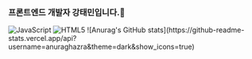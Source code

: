 ### 프론트엔드 개발자 강태민입니다.👋

<img alt="JavaScript" src ="https://img.shields.io/badge/JavaScript-blue.svg?&style=flat-square&logo=JavaScript&logoColor=white"/>
<img alt="HTML5" src ="https://img.shields.io/badge/HTML5-E34F26.svg?&style=flat-square&logo=HTML5&logoColor=white"/>
![Anurag's GitHub stats](https://github-readme-stats.vercel.app/api?username=anuraghazra&theme=dark&show_icons=true)

